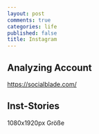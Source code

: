 ```yaml
---
layout: post
comments: true
categories: life
published: false
title: Instagram
---
```

## Analyzing Account

https://socialblade.com/


## Inst-Stories
1080x1920px Größe